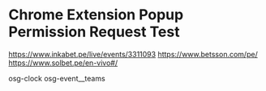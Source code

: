 # Chrome Extension Popup Permission Request Test


https://www.inkabet.pe/live/events/3311093
https://www.betsson.com/pe/
https://www.solbet.pe/en-vivo#/



osg-clock
osg-event__teams
